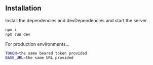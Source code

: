 ## Installation

Install the dependencies and devDependencies and start the server.

```sh
npm i
npm run dev
```

For production environments...

```sh
TOKEN=the same beared token provided
BASE_URL=the same URL provided
```
